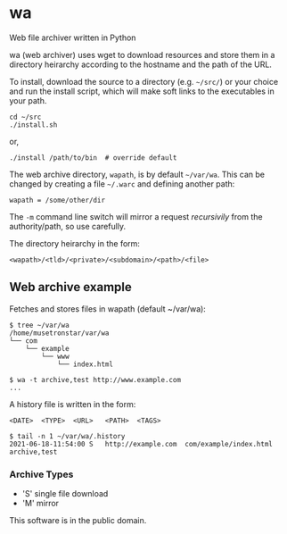 wa
==

Web file archiver written in Python

wa (web archiver) uses wget to download resources and store them in a
directory heirarchy according to the hostname and the path of the URL.

To install, download the source to a directory (e.g. `~/src/`)
or your choice and run the install script, which will make soft links
to the executables in your path.

    cd ~/src
	./install.sh

or,

	./install /path/to/bin  # override default

The web archive directory, `wapath`, is by default `~/var/wa`.  This can be
changed by creating a file `~/.warc` and defining another path:

    wapath = /some/other/dir

The `-m` command line switch will mirror a request *recursivily*
from the authority/path, so use carefully.

The directory heirarchy in the form:

    <wapath>/<tld>/<private>/<subdomain>/<path>/<file>

## Web archive example
Fetches and stores files in wapath (default ~/var/wa):

    $ tree ~/var/wa
    /home/musetronstar/var/wa
    └── com
        └── example
            └── www
                └── index.html
                
    $ wa -t archive,test http://www.example.com
    ...

A history file is written in the form:

	<DATE>	<TYPE>	<URL>	<PATH>	<TAGS>

    $ tail -n 1 ~/var/wa/.history 
	2021-06-18-11:54:00	S	http://example.com	com/example/index.html	archive,test

### Archive Types
* 'S' single file download
* 'M' mirror

This software is in the public domain.
